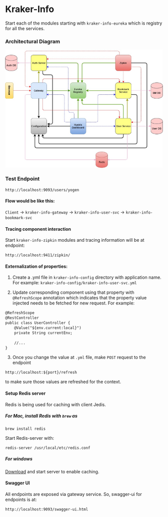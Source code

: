 # Kraker-Info

Start each of the modules starting with `kraker-info-eureka` which is registry for all the services.

### Architectural Diagram

![Arch Diagram](/kraker-info-docs/arch-diagram.jpg?raw=true "Arch Diagram")

### Test Endpoint

```$xslt
http://localhost:9093/users/yogen
```
#### Flow would be like this:

`Client` -> `kraker-info-gateway` -> `kraker-info-user-svc` -> `kraker-info-bookmark-svc`

#### Tracing component interaction

Start `kraker-info-zipkin` modules and tracing information will be at endpoint:

```
http://localhost:9411/zipkin/
```

#### Externalization of properties:
1. Create a .yml file in `kraker-info-config` directory with application name.
For example: `kraker-info-config/kraker-info-user-svc.yml`

2. Update corresponding component using that property with `@RefreshScope` annotation which indicates that the property value injected needs to be fetched for new request.
For example:

```
@RefreshScope
@RestController
public class UserController {
    @Value("${env.current:local}")
    private String currentEnv;
    
    //...
}
```

3. Once you change the value at `.yml` file, make `POST` request to the endpoint 

```$xslt
http://localhost:${port}/refresh
```
to make sure those values are refreshed for the context.


#### Setup Redis server

Redis is being used for caching with client Jedis.

##### For Mac, install Redis with `brew` as

```
brew install redis
```

Start Redis-server with:

```
redis-server /usr/local/etc/redis.conf
```

##### For windows
[Download](https://github.com/MicrosoftArchive/redis/releases) and start server to enable caching.


#### Swagger UI

All endpoints are exposed via gateway service. So, swagger-ui for endpoints is at:

```
http://localhost:9093/swagger-ui.html
```